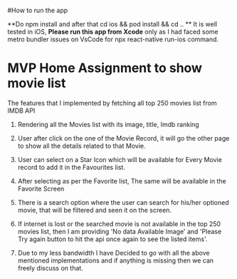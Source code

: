 #How to run the app

**Do npm install and after that cd ios && pod install && cd .. **
It is well tested in iOS, **Please run this app from Xcode** only as I had faced some metro bundler issues on VsCode for npx react-native run-ios command.

# MVP Home Assignment to show movie list

The features that I implemented by fetching all top 250 movies list from IMDB API

1. Rendering all the Movies list with its image, title, Imdb ranking
2. User after click on the one of the Movie Record, it will go the other page to show all the details related to that Movie.
3. User can select on a Star Icon which will be available for Every Movie record to add it in the Favourites list.
4. After selecting as per the Favorite list, The same will be available in the Favorite Screen
5. There is a search option where the user can search for his/her optioned movie, that will be filtered and seen it on the screen.
6. If internet is lost or the searched movie is not available in the top 250 movies list, then I am providing 'No data Available Image' and 'Please Try again button to hit the api once again to see the listed items'.

7. Due to my less bandwidth I have Decided to go with all the above mentioned implementations and if anything is missing then we can freely discuss on that.

